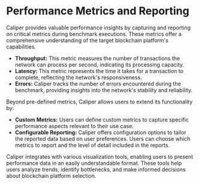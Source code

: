 # Performance Metrics and Reporting

Caliper provides valuable performance insights by capturing and reporting on critical metrics during benchmark executions. These metrics offer a comprehensive understanding of the target blockchain platform's capabilities.

* **Throughput:** This metric measures the number of transactions the network can process per second, indicating its processing capacity.
* **Latency:** This metric represents the time it takes for a transaction to complete, reflecting the network's responsiveness.
* **Errors:** Caliper tracks the number of errors encountered during the benchmark, providing insights into the network's stability and reliability.

Beyond pre-defined metrics, Caliper allows users to extend its functionality by:

* **Custom Metrics:** Users can define custom metrics to capture specific performance aspects relevant to their use case.
* **Configurable Reporting:** Caliper offers configuration options to tailor the reported data based on user preferences. Users can choose which metrics to report and the level of detail included in the reports.

Caliper integrates with various visualization tools, enabling users to present performance data in an easily understandable format. These tools help users analyze trends, identify bottlenecks, and make informed decisions about blockchain platform selection.